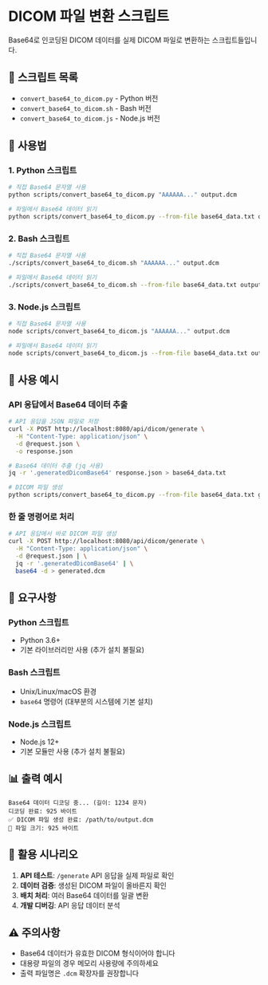# DICOM 파일 변환 스크립트

Base64로 인코딩된 DICOM 데이터를 실제 DICOM 파일로 변환하는 스크립트들입니다.

## 📁 스크립트 목록

- `convert_base64_to_dicom.py` - Python 버전
- `convert_base64_to_dicom.sh` - Bash 버전  
- `convert_base64_to_dicom.js` - Node.js 버전

## 🚀 사용법

### 1. Python 스크립트

```bash
# 직접 Base64 문자열 사용
python scripts/convert_base64_to_dicom.py "AAAAAA..." output.dcm

# 파일에서 Base64 데이터 읽기
python scripts/convert_base64_to_dicom.py --from-file base64_data.txt output.dcm
```

### 2. Bash 스크립트

```bash
# 직접 Base64 문자열 사용
./scripts/convert_base64_to_dicom.sh "AAAAAA..." output.dcm

# 파일에서 Base64 데이터 읽기
./scripts/convert_base64_to_dicom.sh --from-file base64_data.txt output.dcm
```

### 3. Node.js 스크립트

```bash
# 직접 Base64 문자열 사용
node scripts/convert_base64_to_dicom.js "AAAAAA..." output.dcm

# 파일에서 Base64 데이터 읽기
node scripts/convert_base64_to_dicom.js --from-file base64_data.txt output.dcm
```

## 📝 사용 예시

### API 응답에서 Base64 데이터 추출

```bash
# API 응답을 JSON 파일로 저장
curl -X POST http://localhost:8080/api/dicom/generate \
  -H "Content-Type: application/json" \
  -d @request.json \
  -o response.json

# Base64 데이터 추출 (jq 사용)
jq -r '.generatedDicomBase64' response.json > base64_data.txt

# DICOM 파일 생성
python scripts/convert_base64_to_dicom.py --from-file base64_data.txt generated.dcm
```

### 한 줄 명령어로 처리

```bash
# API 응답에서 바로 DICOM 파일 생성
curl -X POST http://localhost:8080/api/dicom/generate \
  -H "Content-Type: application/json" \
  -d @request.json | \
  jq -r '.generatedDicomBase64' | \
  base64 -d > generated.dcm
```

## 🔧 요구사항

### Python 스크립트
- Python 3.6+
- 기본 라이브러리만 사용 (추가 설치 불필요)

### Bash 스크립트
- Unix/Linux/macOS 환경
- `base64` 명령어 (대부분의 시스템에 기본 설치)

### Node.js 스크립트
- Node.js 12+
- 기본 모듈만 사용 (추가 설치 불필요)

## 📊 출력 예시

```
Base64 데이터 디코딩 중... (길이: 1234 문자)
디코딩 완료: 925 바이트
✅ DICOM 파일 생성 완료: /path/to/output.dcm
📁 파일 크기: 925 바이트
```

## 🎯 활용 시나리오

1. **API 테스트**: `/generate` API 응답을 실제 파일로 확인
2. **데이터 검증**: 생성된 DICOM 파일이 올바른지 확인
3. **배치 처리**: 여러 Base64 데이터를 일괄 변환
4. **개발 디버깅**: API 응답 데이터 분석

## ⚠️ 주의사항

- Base64 데이터가 유효한 DICOM 형식이어야 합니다
- 대용량 파일의 경우 메모리 사용량에 주의하세요
- 출력 파일명은 `.dcm` 확장자를 권장합니다
